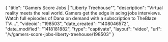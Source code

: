 {
    "title": "Gamers Score Jobs | \"Liberty Treehouse\"",
    "description": "Virtual reality meets the real world. Gamers get the edge in acing jobs interviews. Watch full episodes of Dana on demand with a subscription to TheBlaze TV:...",
    "videoid": "198503",
    "date_created": "1408046572",
    "date_modified": "1418181882",
    "type": "captivate",
    "layout": "video",
    "url": "\/v\/gamers-score-jobs-liberty-treehouse\/198503"
}